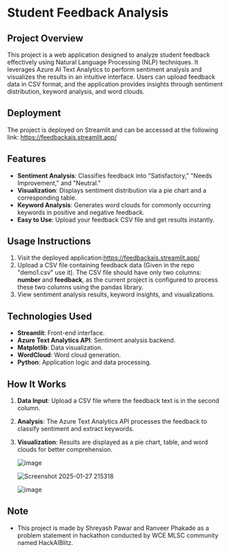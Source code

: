 # Student Feedback Analysis

## Project Overview
This project is a web application designed to analyze student feedback effectively using Natural Language Processing (NLP) techniques. It leverages Azure AI Text Analytics to perform sentiment analysis and visualizes the results in an intuitive interface. Users can upload feedback data in CSV format, and the application provides insights through sentiment distribution, keyword analysis, and word clouds.

## Deployment
The project is deployed on Streamlit and can be accessed at the following link:
https://feedbackais.streamlit.app/

## Features
- **Sentiment Analysis**: Classifies feedback into "Satisfactory," "Needs Improvement," and "Neutral."
- **Visualization**: Displays sentiment distribution via a pie chart and a corresponding table.
- **Keyword Analysis**: Generates word clouds for commonly occurring keywords in positive and negative feedback.
- **Easy to Use**: Upload your feedback CSV file and get results instantly.

## Usage Instructions
1. Visit the deployed application:https://feedbackais.streamlit.app/
2. Upload a CSV file containing feedback data (Given in the repo "demo1.csv" use it). The CSV file should have only two columns: **number** and **feedback**, as the current project is configured to process these two columns using the pandas library.
3. View sentiment analysis results, keyword insights, and visualizations.

## Technologies Used
- **Streamlit**: Front-end interface.
- **Azure Text Analytics API**: Sentiment analysis backend.
- **Matplotlib**: Data visualization.
- **WordCloud**: Word cloud generation.
- **Python**: Application logic and data processing.

## How It Works
1. **Data Input**: Upload a CSV file where the feedback text is in the second column.
2. **Analysis**: The Azure Text Analytics API processes the feedback to classify sentiment and extract keywords.
3. **Visualization**: Results are displayed as a pie chart, table, and word clouds for better comprehension.

   ![image](https://github.com/user-attachments/assets/d454f36b-10d6-4e2c-a429-b9ed5e4710fc)


   ![Screenshot 2025-01-27 215318](https://github.com/user-attachments/assets/3f479bfd-0761-4151-a4b7-ff274f855531)


   ![image](https://github.com/user-attachments/assets/ba4972da-5c19-4733-8e0a-ee536e7cc5e1)


## Note
- This project is made by Shreyash Pawar and Ranveer Phakade as a problem statement in hackathon conducted by WCE MLSC community named HackAIBlitz.



